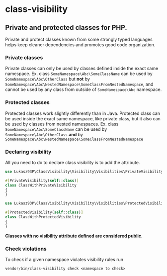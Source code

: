 # class-visibility

## Private and protected classes for PHP.

Private and protect classes known from some strongly typed languages helps keep cleaner dependencies and promotes good
code organization.

### Private classes

Private classes can only be used by classes defined inside the exact same namespace. Ex. class
```SomeNamespace\Abc\SomeClassName``` can be used by ```SomeNamespace\Abc\OtherClass``` but **not** by
```SomeNamespace\Abc\NestedNamespace\SomeClassFromNestedNamespace```, and cannot be used by any class from outside
of ```SomeNamespace\Abc``` namespace.

### Protected classes

Protected classes work slightly differently than in Java. Protected class can be used inside the exact same namespace,
like private class, but it also can be used by classes from nested namespaces. Ex. class
```SomeNamespace\Abc\SomeClassName``` can be used by ```SomeNamespace\Abc\OtherClass``` **and** by
```SomeNamespace\Abc\NestedNamespace\SomeClassFromNestedNamespace```

### Declaring visibility

All you need to do to declare class visibility is to add the attribute.

```php
use Lukasz93P\ClassVisibility\Visibility\Visibilities\PrivateVisibility;

#[PrivateVisibility(self::class)]
class ClassWithPrivateVisibility
{
}
```

```php
use Lukasz93P\ClassVisibility\Visibility\Visibilities\ProtectedVisibility;

#[ProtectedVisibility(self::class)]
class ClassWithProtectedVisibility
{
}
```

**Classes with no visibility attribute defined are considered public.**

### Check violations

To check if a given namespace violates visibility rules run

```shell
vendor/bin/class-visibility check <namespace to check>
```

